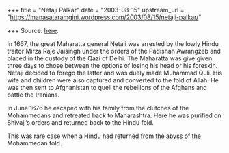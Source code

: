 +++
title = "Netaji Palkar"
date = "2003-08-15"
upstream_url = "https://manasataramgini.wordpress.com/2003/08/15/netaji-palkar/"

+++
Source: [here](https://manasataramgini.wordpress.com/2003/08/15/netaji-palkar/).

In 1667, the great Maharatta general Netaji was arrested by the lowly Hindu traitor Mirza Raje Jaisingh under the orders of the Padishah Awrangzeb and placed in the custody of the Qazi of Delhi. The Maharatta was give given three days to chose between the options of losing his head or his foreskin. Netaji decided to forego the latter and was duely made Muhammad Quli. His wife and children were also captured and converted to the fold of Allah. He was then sent to Afghanistan to quell the rebellions of the Afghans and battle the Iranians.

In June 1676 he escaped with his family from the clutches of the Mohammedans and retreated back to Maharashtra. Here he was purified on Shivaji’s orders and returned back to the Hindu fold.

This was rare case when a Hindu had returned from the abyss of the Mohammedan fold.

